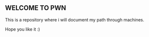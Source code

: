 ## WELCOME TO PWN 

This is a repository where i will document my path through machines.

Hope you like it :)
